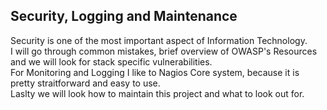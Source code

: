 <h2>Security, Logging and Maintenance</h2>

Security is one of the most important aspect of Information Technology. </br> 
I will go through common mistakes, brief overview of OWASP's Resources </br>
and we will look for stack specific vulnerabilities. </br> 
For Monitoring and Logging I like to Nagios Core system, because it is pretty straitforward and easy to use.</br>
Laslty we will look how to maintain this project and what to look out for.
